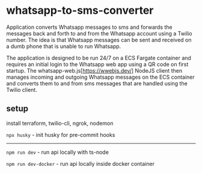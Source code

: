 # whatsapp-to-sms-converter

Application converts Whatsapp messages to sms and forwards the messages back and forth to and from the Whatsapp account using a Twilio number. The idea is that Whatsapp messages can be sent and received on a dumb phone that is unable to run Whatsapp.

The application is designed to be run 24/7 on a ECS Fargate container and requires an initial login to the Whatsapp web app using a QR code on first startup. The whatsapp-web.js[https://wwebjs.dev/] NodeJS client then manages incoming and outgoing Whatsapp messages on the ECS container and converts them to and from sms messages that are handled using the Twilio client.

## setup

install terraform, twilio-cli, ngrok, nodemon

`npx husky` - init husky for pre-commit hooks

---

`npm run dev` - run api locally with ts-node

`npm run dev-docker` - run api locally inside docker container

